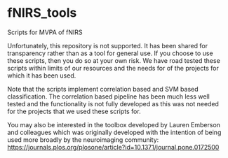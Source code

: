 # fNIRS_tools
Scripts for MVPA of fNIRS

Unfortunately, this repository is not supported.  It has been shared for transparency rather than as a tool for general use. If you choose to use these scripts, then you do so at your own risk.  We have road tested these scripts within limits of our resources and the needs for of the projects for which it has been used.  

Note that the scripts implement correlation based and SVM based classification. The correlation based pipeline has been much less well tested and the functionality is not fully developed as this was not needed for the projects that we used these scripts for.

You may also be interested in the toolbox developed by Lauren Emberson and colleagues which was originally developed with the intention of being used more broadly by the neuroimaging community: https://journals.plos.org/plosone/article?id=10.1371/journal.pone.0172500 

